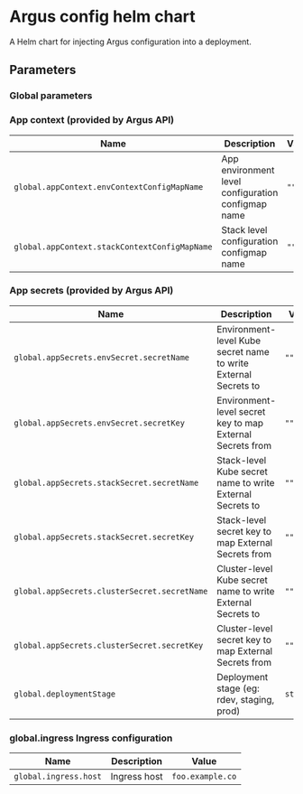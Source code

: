 # Argus config helm chart

A Helm chart for injecting Argus configuration into a deployment.

## Parameters

### Global parameters


### App context (provided by Argus API)

| Name                                          | Description                                        | Value |
| --------------------------------------------- | -------------------------------------------------- | ----- |
| `global.appContext.envContextConfigMapName`   | App environment level configuration configmap name | `""`  |
| `global.appContext.stackContextConfigMapName` | Stack level configuration configmap name           | `""`  |

### App secrets (provided by Argus API)

| Name                                         | Description                                                     | Value     |
| -------------------------------------------- | --------------------------------------------------------------- | --------- |
| `global.appSecrets.envSecret.secretName`     | Environment-level Kube secret name to write External Secrets to | `""`      |
| `global.appSecrets.envSecret.secretKey`      | Environment-level secret key to map External Secrets from       | `""`      |
| `global.appSecrets.stackSecret.secretName`   | Stack-level Kube secret name to write External Secrets to       | `""`      |
| `global.appSecrets.stackSecret.secretKey`    | Stack-level secret key to map External Secrets from             | `""`      |
| `global.appSecrets.clusterSecret.secretName` | Cluster-level Kube secret name to write External Secrets to     | `""`      |
| `global.appSecrets.clusterSecret.secretKey`  | Cluster-level secret key to map External Secrets from           | `""`      |
| `global.deploymentStage`                     | Deployment stage (eg: rdev, staging, prod)                      | `staging` |

### global.ingress Ingress configuration

| Name                  | Description  | Value            |
| --------------------- | ------------ | ---------------- |
| `global.ingress.host` | Ingress host | `foo.example.co` |
